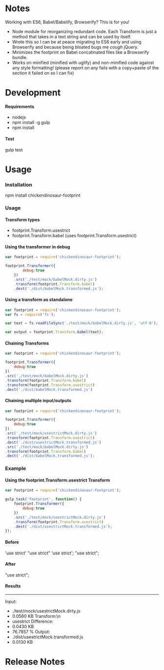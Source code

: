 <h1>Notes</h1>

Working with ES6, Babel/Babelify, Browserify? This is for you!

- Node module for reorganizing redundant code. Each Transform is just a method that takes in a text string and can be used by itself.
- Wrote this so I can be at peace migrating to ES6 early and using Browserify and because being bloated bugs me *cough* jQuery. 
- Minimizes the footprint on Babel concatinated files like a Browserify bundle.
- Works on minified (minified with uglify) and non-minified code against any style formatting! (please report on any fails with a copy+paste of the section it failed on so I can fix)

<h1>Development</h1>

<h4>Requirements</h4>

- nodejs
- npm install -g gulp
- npm install

<h4>Test</h4>

gulp test

<h1>Usage</h1>

<h3>Installation</h3>

npm install chickendinosaur-footprint

<h3>Usage</h3>

<h4>Transform types</h4>

- footprint.Transform.usestrict
- footprint.Transform.babel (uses footprint.Transform.usestrict)

<h4>Using the transformer in debug</h4>

```javascript
var footprint = require('chickendinosaur-footprint');

footprint.Transformer({
		debug:true
	})
	.src('./test/mock/babelMock.dirty.js')
	.transform(footprint.Transform.babel)
	.dest('./dist/babelMock.transformed.js');
```

<h4>Using a transform as standalone</h4>

```javascript
var footprint = require('chickendinosaur-footprint');
var fs = require('fs');

var text = fs.readFileSync('./test/mock/babelMock.dirty.js', 'utf-8');

var output = footprint.Transform.babel(text);
```

<h4>Chaining Transforms</h4>

```javascript
var footprint = require('chickendinosaur-footprint');

footprint.Transformer({
	debug:true
})
.src('./test/mock/babelMock.dirty.js')
.transform(footprint.Transform.babel)
.transform(footprint.Transform.usestrict)
.dest('./dist/babelMock.transformed.js')
```

<h4>Chaining multiple input/outputs</h4>

```javascript
var footprint = require('chickendinosaur-footprint');

footprint.Transformer({
	debug:true
})
.src('./test/mock/usestrictMock.dirty.js')
.transform(footprint.Transform.usestrict)
.dest('./dist/usestrictMock.transformed.js')
.src('./test/mock/babelMock.dirty.js')
.transform(footprint.Transform.babel)
.dest('./dist/babelMock.transformed.js');
```

<h3>Example</h3>

<h4>Using the footprint.Transform.usestrict Transform</h4>

```javascript
var footprint = require('chickendinosaur-footprint');

gulp.task('footprint', function() {
	footprint.Transformer({
		debug:true
	})
	.src('./test/mock/usestrictMock.dirty.js')
	.transform(footprint.Transform.usestrict)
	.dest('./dist/usestrictMock.transformed.js');
});
```

<h4>Before</h4>

'use strict'
"use strict"
'use strict';
"use strict";

<h4>After</h4>

"use strict";

<h4>Results</h4>

---

Input:
* ./test/mock/usestrictMock.dirty.js
* 0.0560 KB
Transform:\n
* usestrict
Difference:
* 0.0430 KB
* 76.7857 %
Output:
* ./dist/usestrictMock.transformed.js
* 0.0130 KB

<h1>Release Notes</h1>
